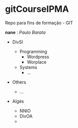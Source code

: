 # gitCourseIPMA
Repo para fins de formação - GIT

**nane** : *Paulo Barata*

- DivSI
  - Programming
    - Wordpress
    - Worplace
  - Systems
    - ...
      
- Others
    - ...

- Algés
  - NNIO
  - DivOA
  - 



